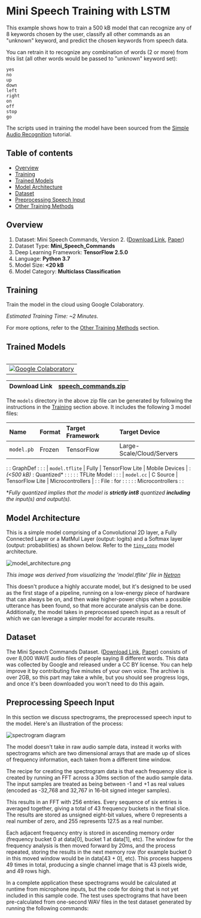 
# Mini Speech Training with LSTM

This example shows how to train a 500 kB model that can recognize any of 8 keywords chosen by the user,
classify all other commands as an "unknown" keyword, and predict the chosen keywords from speech data.

You can retrain it to recognize any combination of words (2 or more) from this
list (all other words would be passed to "unknown" keyword set):

```
yes
no
up
down
left
right
on
off
stop
go
```

The scripts used in training the model have been sourced from the
[Simple Audio Recognition](https://www.tensorflow.org/tutorials/audio/simple_audio)
tutorial.

## Table of contents

-   [Overview](#overview)
-   [Training](#training)
-   [Trained Models](#trained-models)
-   [Model Architecture](#model-architecture)
-   [Dataset](#dataset)
-   [Preprocessing Speech Input](#preprocessing-speech-input)
-   [Other Training Methods](#other-training-methods)

## Overview

1.  Dataset: Mini Speech Commands, Version 2.
    ([Download Link](http://storage.googleapis.com/download.tensorflow.org/data/mini_speech_commands.zip),
    [Paper](https://arxiv.org/abs/1804.03209))
2.  Dataset Type: **Mini_Speech_Commands**
3.  Deep Learning Framework: **TensorFlow 2.5.0**
4.  Language: **Python 3.7**
5.  Model Size: **<20 kB**
6.  Model Category: **Multiclass Classification**

## Training

Train the model in the cloud using Google Colaboratory.

<table class="tfo-notebook-buttons" align="left">
  <td>
    <a target="_blank" href="https://colab.research.google.com/github/tensorflow/tensorflow/blob/master/tensorflow/lite/micro/examples/micro_speech/train/train_micro_speech_model.ipynb"><img src="https://www.tensorflow.org/images/colab_logo_32px.png" />Google Colaboratory</a>
  </td>


*Estimated Training Time: ~2 Minutes.*

For more options, refer to the [Other Training Methods](#other-training-methods)
section.

## Trained Models

| Download Link        | [speech_commands.zip](https://storage.googleapis.com/download.tensorflow.org/models/tflite/micro/micro_speech_2020_04_13.zip)           |
| ------------- |-------------|

The `models` directory in the above zip file can be generated by following the
instructions in the [Training](#training) section above. It
includes the following 3 model files:

| Name           | Format       | Target Framework | Target Device             |
| :------------- | :----------- | :--------------- | :------------------------ |
| `model.pb`     | Frozen       | TensorFlow       | Large-Scale/Cloud/Servers |
:                : GraphDef     :                  :                           :
| `model.tflite` | Fully        | TensorFlow Lite  | Mobile Devices            |
: *(<500 kB)*     : Quantized*   :                  :                           :
:                : TFLite Model :                  :                           :
| `model.cc`     | C Source     | TensorFlow Lite  | Microcontrollers          |
:                : File         : for              :                           :
:                :              : Microcontrollers :                           :

**Fully quantized implies that the model is **strictly int8** quantized
**including** the input(s) and output(s).*
<!-- **Fully quantized implies that the model is **strictly int8** except the
input(s) and output(s) which remain float.* -->

## Model Architecture

This is a simple model comprising of a Convolutional 2D layer, a Fully Connected
Layer or a MatMul Layer (output: logits) and a Softmax layer
(output: probabilities) as shown below. Refer to the [`tiny_conv`](https://github.com/tensorflow/tensorflow/blob/master/tensorflow/examples/speech_commands/models.py#L673)
model architecture.

![model_architecture.png](../images/model_architecture.png)

*This image was derived from visualizing the 'model.tflite' file in
[Netron](https://github.com/lutzroeder/netron)*

This doesn't produce a highly accurate model, but it's designed to be used as
the first stage of a pipeline, running on a low-energy piece of hardware that
can always be on, and then wake higher-power chips when a possible utterance has
been found, so that more accurate analysis can be done. Additionally, the model
takes in preprocessed speech input as a result of which we can leverage a
simpler model for accurate results.

## Dataset

The Mini Speech Commands Dataset. ([Download Link](http://storage.googleapis.com/download.tensorflow.org/data/mini_speech_commands.zip),
[Paper](https://arxiv.org/abs/1804.03209)) consists of over 8,000 WAVE audio
files of people saying 8 different words. This data was collected by
Google and released under a CC BY license. You can help improve it by
contributing five minutes of your own voice. The archive is over 2GB, so this
part may take a while, but you should see progress logs, and once it's been
downloaded you won't need to do this again.

## Preprocessing Speech Input

In this section we discuss spectrograms, the preprocessed speech input to the
model. Here's an illustration of the process:

![spectrogram diagram](https://storage.googleapis.com/download.tensorflow.org/example_images/spectrogram_diagram.png)

The model doesn't take in raw audio sample data, instead it works with
spectrograms which are two dimensional arrays that are made up of slices of
frequency information, each taken from a different time window.

The recipe for creating the spectrogram data is that each frequency slice is
created by running an FFT across a 30ms section of the audio sample data. The
input samples are treated as being between -1 and +1 as real values (encoded as
-32,768 and 32,767 in 16-bit signed integer samples).

This results in an FFT with 256 entries. Every sequence of six entries is
averaged together, giving a total of 43 frequency buckets in the final slice.
The results are stored as unsigned eight-bit values, where 0 represents a real
number of zero, and 255 represents 127.5 as a real number.

Each adjacent frequency entry is stored in ascending memory order (frequency
bucket 0 at data[0], bucket 1 at data[1], etc). The window for the frequency
analysis is then moved forward by 20ms, and the process repeated, storing the
results in the next memory row (for example bucket 0 in this moved window would
be in data[43 + 0], etc). This process happens 49 times in total, producing a
single channel image that is 43 pixels wide, and 49 rows high.

In a complete application these spectrograms would be calculated at runtime from
microphone inputs, but the code for doing that is not yet included in this
sample code. The test uses spectrograms that have been pre-calculated from
one-second WAV files in the test dataset generated by running the following
commands:



